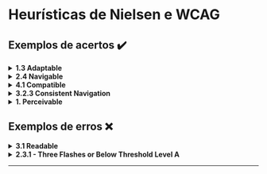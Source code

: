 # Heurísticas de Nielsen e WCAG

## Exemplos de acertos ✔️

<details>
    <summary><b>1.3 Adaptable</b></summary>
    <br>
    <ul>
        <li>O sistema deve mostrar o que está acontecendo em tempo real pro usuário, um exemplo disso é a interface das playlists Youtube, que ficam ao lado direito do vídeo, mostrando qual vídeo da lista estamos assistindo, qual os próximos e quais já foram assistidos para que o usuário tenha uma visibilidade do status do sistema.</li>
    </ul>
    <div align="center">
        <img src= "../IHC/imagens/youtube.png">
    </div>
</details>

<details>
    <summary><b>2.4 Navigable</b></summary>
    <br>
    <ul>
        <li>O sistema deve permitir que o usuário tenha liberdade para realizar ações que ele deseja, como no caso do Sistema de Aprendizagem da RocketSeat. O usuário aluno poder nevegar em sua home, ir para cursos que está em desenvolvimento, assistir a vídeos com conteúdos voltados para o aprendizado, e também, emitir certificados após a conclusão de seu curso. Essa heurística visa a navegabilidade fácil, rápida e intuitiva por parte do usuário para encontrar o que precisam.</li>
    </ul>
    <div align="center">
        <img src = "../IHC/imagens/rocketseat.png">
    </div>
</details>

<details>
    <summary><b>4.1 Compatible</b></summary>
    <br>
    <ul>
        <li>Um dos maiores exemplos dessa heurística é o próprio site do Google, onde a inteção principal é realizar uma pesquisa e, portanto, o foco da página vai unicamente para a propria barra de pesquisa. Melhor que deixar o usuário resolver um erro é evitar que ele cometa erros, que, enquanto estamos digitando na barra de pesquisa, ele apresenta algumas sugestões e também corrigindo erros de ortografia caso tenhamos pesquisado algo errado e sugerindo algo que seja mais coerente ao que digitamos. Acrescentando também para a versão Mobile, onde tem a possibilidade de falar no alto falante o que ele precisa pesquisar quando não consegue digitar. Isso é muito válido para idosos com dificuldades de entendimento e analfabetismo e também para pessoas portadoras de necessidades especiais.</li>
    </ul>
    <div align="center">
        <img src = "../IHC/imagens/desktop.png">
        <img src = "../IHC/imagens/mobile.jpg">
    </div>
</details>

<details>
    <summary><b>3.2.3 Consistent Navigation</b></summary>
    <br>
    <ul>
        <li>O CodePen é um ambiente de desenvolvimento e uma rede social ao mesmo tempo, isso quer dizer que além de poder seguir pessoas, dar like em códigos e deixar comentários. Ele funciona como um editor de código online e ambiente de aprendizado de código aberto, onde os desenvolvedores podem criar trechos de código, chamados de "canetas", e testá-los no mesmo que estão desenvolvendo.</li>
    </ul>
    <div align="center">
        <img src = "../IHC/imagens/code.png">
    </div>
</details>

<details>
    <summary><b>1. Perceivable</b></summary>
    <br>
    <ul>
        <li>O Twitter é uma rede social e um serviço de microblog, que permite aos usuários enviar e receber atualizações pessoais de outros contatos, por meio do website do serviços de troca de informações para receber na íntegra onde o usuario consegue perceber, de forma imediata, o que está sendo compreendido nas noticias e assuntos mais comentados do momento. Evidencia para o usuario as possíveis buscas que ele pode realizar em um determinado assunto ou perfil de outro usuario que quer encontrar.</li>
    </ul>
    <div align="center">
        <img src= "../IHC/imagens/twitter.png">
    </div>
</details>

## Exemplos de erros ❌

<details>
   <summary><b>3.1 Readable</b></summary>
    <br>

<div align="center">
    <img src = "../IHC/imagens/desktopSiga.PNG">
    <img src = "../IHC/imagens/mobileSiga.PNG">
  </div>

> **Observações:** O sistema academico aparenta dificuldades do usuário por não facilitar na leitura de forma confortável e didática para o aluno. Utiliza exageradamente de informações na tela e com textos demasiadamente pequenos, que poderiam estar melhor organizados em um layout que comportaria como tal. Não há a presença de padrões, não há familiaridade do usuário com as funcionalidades disponíveis.

</details>

<details>
   <summary><b>2.3.1 - Three Flashes or Below Threshold Level A</b></summary>
    <br>

<div align="center">
    <img src = "../IHC/imagens/colorido.png">
  </div>

> **Observações:** O site se mostra com muitas cores misturadas, não colaborando para uma harmonia visual do usuário; o texto é ilegível por conta do baixo contraste entre o background e a cor do texto, além de não utilizar uma fonte simples e de fácil legibilidade; elementos piscando e se mexendo em todos os cantos da tela, podendo apresentar riscos de convulsões e confusão mental em alguns usuários.

</details>

---
